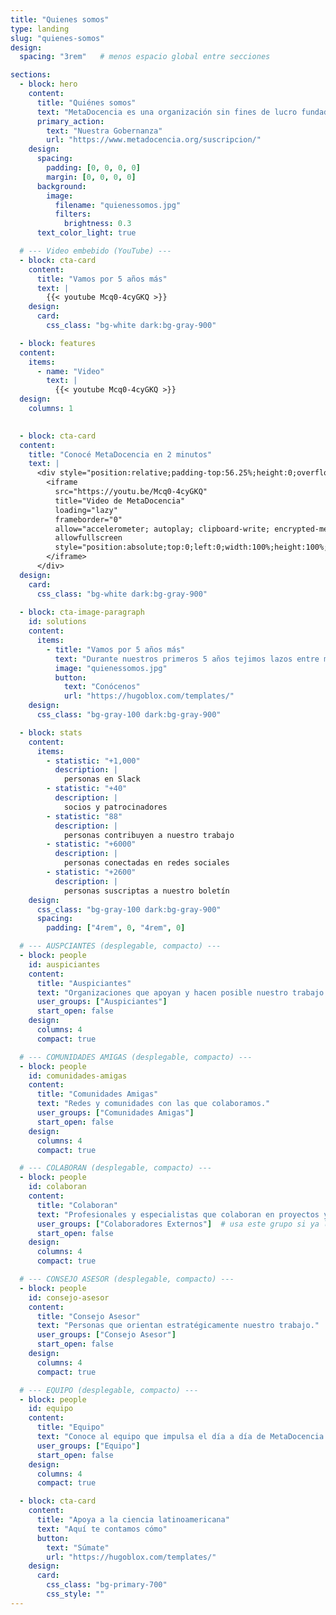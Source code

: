 ```yaml
---
title: "Quienes somos"
type: landing
slug: "quienes-somos"
design:
  spacing: "3rem"   # menos espacio global entre secciones

sections:
  - block: hero
    content:
      title: "Quiénes somos"
      text: "MetaDocencia es una organización sin fines de lucro fundada en 2020. Nuestra comunidad construye capacidades científicas locales para transformar la ciencia global. Hacemos crecer la ciencia en red, desde América Latina hacia el mundo."
      primary_action:
        text: "Nuestra Gobernanza"
        url: "https://www.metadocencia.org/suscripcion/"
    design:
      spacing:
        padding: [0, 0, 0, 0]
        margin: [0, 0, 0, 0]
      background:
        image:
          filename: "quienessomos.jpg"
          filters:
            brightness: 0.3
      text_color_light: true

  # --- Video embebido (YouTube) ---
  - block: cta-card
    content:
      title: "Vamos por 5 años más"
      text: |
        {{< youtube Mcq0-4cyGKQ >}}
    design:
      card:
        css_class: "bg-white dark:bg-gray-900"

  - block: features
  content:
    items:
      - name: "Video"
        text: |
          {{< youtube Mcq0-4cyGKQ >}}
  design:
    columns: 1

  
  - block: cta-card
  content:
    title: "Conocé MetaDocencia en 2 minutos"
    text: |
      <div style="position:relative;padding-top:56.25%;height:0;overflow:hidden;border-radius:14px;">
        <iframe
          src="https://youtu.be/Mcq0-4cyGKQ"
          title="Video de MetaDocencia"
          loading="lazy"
          frameborder="0"
          allow="accelerometer; autoplay; clipboard-write; encrypted-media; gyroscope; picture-in-picture; web-share"
          allowfullscreen
          style="position:absolute;top:0;left:0;width:100%;height:100%;border:0;">
        </iframe>
      </div>
  design:
    card:
      css_class: "bg-white dark:bg-gray-900"
      
  - block: cta-image-paragraph
    id: solutions
    content:
      items:
        - title: "Vamos por 5 años más"
          text: "Durante nuestros primeros 5 años tejimos lazos entre más de 2,000 profesionales de ciencia y técnica. Lo hicimos trabajando en equipo, de manera colectiva y colaborando con más de 40 comunidades. Gracias por estos primeros 5 años de aprendizaje, colaboración y crecimiento. ¡Vamos por 5 años más!"
          image: "quienessomos.jpg"
          button:
            text: "Conócenos"
            url: "https://hugoblox.com/templates/"
    design:
      css_class: "bg-gray-100 dark:bg-gray-900"

  - block: stats
    content:
      items:
        - statistic: "+1,000"
          description: |
            personas en Slack
        - statistic: "+40"
          description: |
            socios y patrocinadores
        - statistic: "88"
          description: |
            personas contribuyen a nuestro trabajo
        - statistic: "+6000"
          description: |
            personas conectadas en redes sociales
        - statistic: "+2600"
          description: |
            personas suscriptas a nuestro boletín
    design:
      css_class: "bg-gray-100 dark:bg-gray-900"
      spacing:
        padding: ["4rem", 0, "4rem", 0]

  # --- AUSPCIANTES (desplegable, compacto) ---
  - block: people
    id: auspiciantes
    content:
      title: "Auspiciantes"
      text: "Organizaciones que apoyan y hacen posible nuestro trabajo."
      user_groups: ["Auspiciantes"]
      start_open: false
    design:
      columns: 4
      compact: true

  # --- COMUNIDADES AMIGAS (desplegable, compacto) ---
  - block: people
    id: comunidades-amigas
    content:
      title: "Comunidades Amigas"
      text: "Redes y comunidades con las que colaboramos."
      user_groups: ["Comunidades Amigas"]
      start_open: false
    design:
      columns: 4
      compact: true

  # --- COLABORAN (desplegable, compacto) ---
  - block: people
    id: colaboran
    content:
      title: "Colaboran"
      text: "Profesionales y especialistas que colaboran en proyectos y cursos."
      user_groups: ["Colaboradores Externos"]  # usa este grupo si ya lo venías usando
      start_open: false
    design:
      columns: 4
      compact: true

  # --- CONSEJO ASESOR (desplegable, compacto) ---
  - block: people
    id: consejo-asesor
    content:
      title: "Consejo Asesor"
      text: "Personas que orientan estratégicamente nuestro trabajo."
      user_groups: ["Consejo Asesor"]
      start_open: false
    design:
      columns: 4
      compact: true

  # --- EQUIPO (desplegable, compacto) ---
  - block: people
    id: equipo
    content:
      title: "Equipo"
      text: "Conoce al equipo que impulsa el día a día de MetaDocencia."
      user_groups: ["Equipo"]
      start_open: false
    design:
      columns: 4
      compact: true

  - block: cta-card
    content:
      title: "Apoya a la ciencia latinoamericana"
      text: "Aquí te contamos cómo"
      button:
        text: "Súmate"
        url: "https://hugoblox.com/templates/"
    design:
      card:
        css_class: "bg-primary-700"
        css_style: ""
---
```

